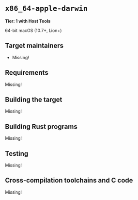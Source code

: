# `x86_64-apple-darwin`

**Tier: 1 with Host Tools**

64-bit macOS (10.7+, Lion+)

## Target maintainers

- Missing!

## Requirements

Missing!

## Building the target

Missing!

## Building Rust programs

Missing!

## Testing

Missing!

## Cross-compilation toolchains and C code

Missing!
